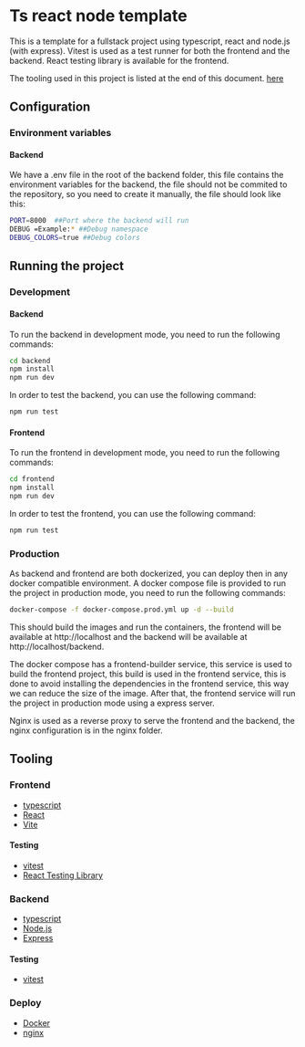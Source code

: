 # Ts react node template

This is a template for a fullstack project using typescript, react and node.js (with express).
Vitest is used as a test runner for both the frontend and the backend. React testing library is available for the frontend.

The tooling used in this project is listed at the end of this document. [here](#tooling)

## Configuration

### Environment variables

#### Backend
We have a .env file in the root of the backend folder, this file contains the environment variables for the backend, the file should not be commited to the repository, so you need to create it manually, the file should look like this:

```bash
PORT=8000  ##Port where the backend will run
DEBUG =Example:* ##Debug namespace
DEBUG_COLORS=true ##Debug colors
```

## Running the project

### Development

#### Backend
To run the backend in development mode, you need to run the following commands:

```bash
cd backend
npm install
npm run dev
```
In order to test the backend, you can use the following command:

```bash
npm run test
```

#### Frontend
To run the frontend in development mode, you need to run the following commands:

```bash
cd frontend
npm install
npm run dev
```

In order to test the frontend, you can use the following command:

```bash
npm run test
```

### Production

As backend and frontend are both dockerized, you can deploy then in any docker compatible environment.
A docker compose file is provided to run the project in production mode, you need to run the following commands:

```bash
docker-compose -f docker-compose.prod.yml up -d --build
```

This should build the images and run the containers, the frontend will be available at http://localhost and the backend will be available at http://localhost/backend.

The docker compose has a frontend-builder service, this service is used to build the frontend project, this build is used in the frontend service, this is done to avoid installing the dependencies in the frontend service, this way we can reduce the size of the image.
After that, the frontend service will run the project in production mode using a express server.

Nginx is used as a reverse proxy to serve the frontend and the backend, the nginx configuration is in the nginx folder.

## Tooling

### Frontend
- [typescript](https://www.typescriptlang.org/)
- [React](https://reactjs.org/)
- [Vite](https://vitejs.dev/)

#### Testing
- [vitest](https://vitest.dev/)
- [React Testing Library](https://testing-library.com/docs/react-testing-library/intro/)

### Backend
- [typescript](https://www.typescriptlang.org/)
- [Node.js](https://nodejs.org/en/)
- [Express](https://expressjs.com/)

#### Testing
- [vitest](https://vitest.dev/)

### Deploy
- [Docker](https://www.docker.com/)
- [nginx](https://www.nginx.com/)